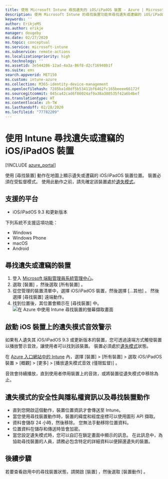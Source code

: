 ```yaml
---
title: 使用 Microsoft Intune 尋找遺失的 iOS/iPadOS 裝置 - Azure | Microsoft Docs
description: 使用 Microsoft Intune 的尋找裝置功能來尋找遺失或遭竊的 iOS/iPadOS 裝置。 在使用尋找裝置動作時，取得安全性和隱私權資訊的詳細資料。
keywords: ''
author: ErikjeMS
ms.author: erikje
manager: dougeby
ms.date: 02/27/2020
ms.topic: conceptual
ms.service: microsoft-intune
ms.subservice: remote-actions
ms.localizationpriority: high
ms.technology: ''
ms.assetid: 3e544286-12ad-4a3a-86f8-d2cf16940b1f
ms.suite: ems
search.appverid: MET150
ms.custom: intune-azure
ms.collection: M365-identity-device-management
ms.openlocfilehash: 7285ba1d8df5b53411bf6462fc165beeee66172f
ms.sourcegitcommit: 045ca42cad6f86024af9a38a380535f42a6b4bef
ms.translationtype: HT
ms.contentlocale: zh-TW
ms.lasthandoff: 02/28/2020
ms.locfileid: "77782209"
---
```

# <a name="locate-lost-or-stolen-iosipados-devices-with-intune"></a>使用 Intune 尋找遺失或遭竊的 iOS/iPadOS 裝置

[!INCLUDE [azure_portal](../includes/azure_portal.md)]

使用 [尋找裝置]  動作在地圖上顯示遺失或遭竊的 iOS/iPadOS 裝置位置。 裝置必須在受監督模式。 使用此動作之前，請先確定該裝置處於[遺失模式](device-lost-mode.md)。

## <a name="supported-platforms"></a>支援的平台

- iOS/iPadOS 9.3 和更新版本

下列系統不支援這項功能： 
- Windows
- Windows Phone
- macOS
- Android

## <a name="locate-a-lost-or-stolen-device"></a>尋找遺失或遭竊的裝置

1. 登入 [Microsoft 端點管理員系統管理中心](https://go.microsoft.com/fwlink/?linkid=2109431)。
3. 選取 [裝置]  ，然後選取 [所有裝置]  。
4. 從您管理的裝置清單中，選擇 iOS/iPadOS 裝置，然後選擇 [...其他]  。 然後選擇 [尋找裝置]  遠端動作。
5. 找到位置後，其位置會顯示在 [尋找裝置]  中。
    ![在 Azure 中使用 Intune 尋找裝置的螢幕擷取畫面](./media/device-locate/locate-device.png)


## <a name="activate-lost-mode-sound-alert-on-an-ios-device"></a>啟動 iOS 裝置上的遺失模式音效警示

如果有人遺失其 iOS/iPadOS 9.3 或更新版本的裝置，您可透過遠端方式觸發裝置以播放警示音效，讓使用者可以找到該裝置。 裝置必須處於[遺失模式](device-lost-mode.md)狀態。

在 [Azure 入口網站中的 Intune](https://aka.ms/intuneportal) 內，選擇 [裝置]   > [所有裝置]  > 選取 iOS/iPadOS 裝置 > [概觀]   > [更多]   > [播放遺失模式音效 (僅限監督)]  。

音效會持續播放，直到使用者停用裝置上的音效，或將裝置從遺失模式中移除為止。


## <a name="security-and-privacy-information-for-lost-mode-and-locate-device-actions"></a>遺失模式的安全性與隱私權資訊以及尋找裝置動作
- 直到您開啟這個動作，裝置位置資訊才會傳送至 Intune。
- 當您使用尋找裝置動作時，裝置的緯度和經度座標可以使用圖形 API 擷取。
- 資料會儲存 24 小時，然後移除。 您無法手動移除位置資料。
- 位置資料在儲存和傳送時皆會加密。
- 當您設定遺失模式時，您可以自訂在鎖定畫面中顯示的訊息。 在此訊息中，為協助尋找裝置的人員，請務必包含特定的詳細資料以便歸還遺失的裝置。

## <a name="next-steps"></a>後續步驟

若要查看啟用中的尋找裝置狀態，請開啟 [裝置]  ，然後選取 [裝置動作]  。
